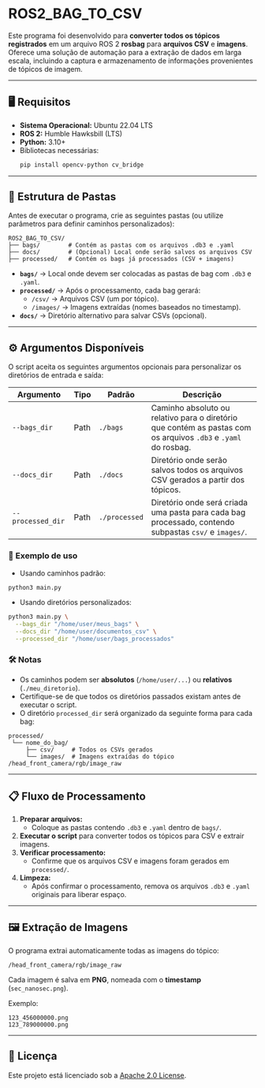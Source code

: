 # ROS2_BAG_TO_CSV

Este programa foi desenvolvido para **converter todos os tópicos registrados** em um arquivo ROS 2 **rosbag** para **arquivos CSV** e **imagens**.  
Oferece uma solução de automação para a extração de dados em larga escala, incluindo a captura e armazenamento de informações provenientes de tópicos de imagem.

---

## 🖥️ Requisitos

- **Sistema Operacional:** Ubuntu 22.04 LTS  
- **ROS 2:** Humble Hawksbill (LTS)  
- **Python:** 3.10+  
- Bibliotecas necessárias:
  ```bash
  pip install opencv-python cv_bridge
  ```

---

## 📂 Estrutura de Pastas

Antes de executar o programa, crie as seguintes pastas (ou utilize parâmetros para definir caminhos personalizados):

```
ROS2_BAG_TO_CSV/
├── bags/        # Contém as pastas com os arquivos .db3 e .yaml
├── docs/        # (Opcional) Local onde serão salvos os arquivos CSV
├── processed/   # Contém os bags já processados (CSV + imagens)
```

- **`bags/`** → Local onde devem ser colocadas as pastas de bag com `.db3` e `.yaml`.
- **`processed/`** → Após o processamento, cada bag gerará:
  - `/csv/` → Arquivos CSV (um por tópico).
  - `/images/` → Imagens extraídas (nomes baseados no timestamp).
- **`docs/`** → Diretório alternativo para salvar CSVs (opcional).

---

## ⚙️ Argumentos Disponíveis

O script aceita os seguintes argumentos opcionais para personalizar os diretórios de entrada e saída:

| Argumento         | Tipo   | Padrão       | Descrição |
|-------------------|--------|--------------|-----------|
| `--bags_dir`      | Path   | `./bags`     | Caminho absoluto ou relativo para o diretório que contém as pastas com os arquivos `.db3` e `.yaml` do rosbag. |
| `--docs_dir`      | Path   | `./docs`     | Diretório onde serão salvos todos os arquivos CSV gerados a partir dos tópicos. |
| `--processed_dir` | Path   | `./processed`| Diretório onde será criada uma pasta para cada bag processado, contendo subpastas `csv/` e `images/`. |

### 📌 Exemplo de uso

- Usando caminhos padrão:
```bash
python3 main.py
```

- Usando diretórios personalizados:
```bash
python3 main.py \
  --bags_dir "/home/user/meus_bags" \
  --docs_dir "/home/user/documentos_csv" \
  --processed_dir "/home/user/bags_processados"
```

### 🛠️ Notas
- Os caminhos podem ser **absolutos** (`/home/user/...`) ou **relativos** (`./meu_diretorio`).
- Certifique-se de que todos os diretórios passados existam antes de executar o script.
- O diretório `processed_dir` será organizado da seguinte forma para cada bag:
```
processed/
 └── nome_do_bag/
     ├── csv/     # Todos os CSVs gerados
     └── images/  # Imagens extraídas do tópico /head_front_camera/rgb/image_raw
```

---

## 📋 Fluxo de Processamento

1. **Preparar arquivos:**  
   - Coloque as pastas contendo `.db3` e `.yaml` dentro de `bags/`.
2. **Executar o script** para converter todos os tópicos para CSV e extrair imagens.  
3. **Verificar processamento:**  
   - Confirme que os arquivos CSV e imagens foram gerados em `processed/`.
4. **Limpeza:**  
   - Após confirmar o processamento, remova os arquivos `.db3` e `.yaml` originais para liberar espaço.

---

## 🖼️ Extração de Imagens

O programa extrai automaticamente todas as imagens do tópico:
```
/head_front_camera/rgb/image_raw
```
Cada imagem é salva em **PNG**, nomeada com o **timestamp** (`sec_nanosec.png`).

Exemplo:
```
123_456000000.png
123_789000000.png
```

---

## 📜 Licença

Este projeto está licenciado sob a [Apache 2.0 License](LICENSE).
